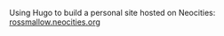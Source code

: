 Using Hugo to build a personal site hosted on Neocities: [rossmallow.neocities.org](https://rossmallow.neocities.org/)
